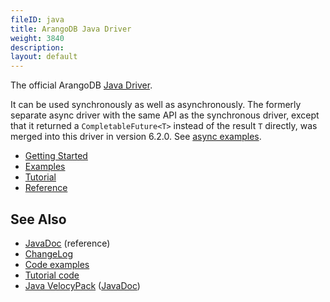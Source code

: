 ```yaml
---
fileID: java
title: ArangoDB Java Driver
weight: 3840
description: 
layout: default
---
```

The official ArangoDB [Java Driver](https://github.com/arangodb/arangodb-java-driver).

It can be used synchronously as well as asynchronously. The formerly separate async
driver with the same API as the synchronous driver, except that it returned a
`CompletableFuture<T>` instead of the result `T` directly, was merged into this
driver in version 6.2.0. See
[async examples](https://github.com/arangodb/arangodb-java-driver/tree/master/src/test/java/com/arangodb/async/example).

- [Getting Started](java-getting-started)
- [Examples](examples/)
- [Tutorial](java-tutorial)
- [Reference](reference/)

## See Also

  
- [JavaDoc](https://arangodb.github.io/arangodb-java-driver/) (reference)
- [ChangeLog](https://github.com/arangodb/arangodb-java-driver/blob/master/ChangeLog.md)
- [Code examples](https://github.com/arangodb/arangodb-java-driver/tree/master/src/test/java/com/arangodb/example)
- [Tutorial code](https://github.com/arangodb/arangodb-java-driver-quickstart)
- [Java VelocyPack](https://github.com/arangodb/java-velocypack) ([JavaDoc](https://arangodb.github.io/java-velocypack))

